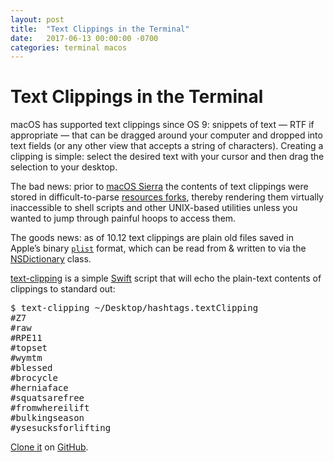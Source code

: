 ```yaml
---
layout: post
title:  "Text Clippings in the Terminal"
date:   2017-06-13 00:00:00 -0700
categories: terminal macos
---
```


# Text Clippings in the Terminal

macOS has supported text clippings since OS 9: snippets of text — RTF if appropriate — that can be dragged around your computer and dropped into text fields (or any other view that accepts a string of characters). Creating a clipping is simple: select the desired text with your cursor and then drag the selection to your desktop.

The bad news: prior to [macOS Sierra](https://www.apple.com/macos) the contents of text clippings were stored in difficult-to-parse [resources forks](https://en.wikipedia.org/wiki/Resource_fork), thereby rendering them virtually inaccessible to shell scripts and other UNIX-based utilities unless you wanted to jump through painful hoops to access them.

The goods news: as of 10.12 text clippings are plain old files saved in Apple’s binary [`plist`](https://developer.apple.com/legacy/library/documentation/Darwin/Reference/ManPages/man5/plist.5.html) format, which  can be read from & written to via the [NSDictionary](https://developer.apple.com/documentation/foundation/nsdictionary) class.

[text-clipping](https://github.com/davidfmiller/bin/blob/master/text-clipping) is a simple [Swift](https://swift.org) script that will echo the plain-text contents of clippings to standard out:

<pre><div>$ text-clipping ~/Desktop/hashtags.textClipping
#Z7
#raw
#RPE11
#topset
#wymtm
#blessed
#brocycle
#herniaface
#squatsarefree
#fromwhereilift
#bulkingseason
#ysesucksforlifting</div></pre>

[Clone it](https://github.com/davidfmiller/bin/blob/master/text-clipping) on [GitHub](https://github.com/davidfmiller/bin/).
